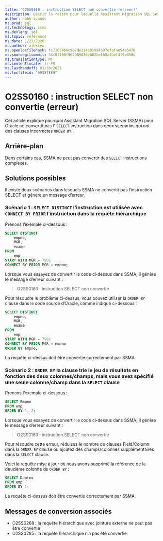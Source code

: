```yaml
---
title: 'O2SS0160 : instruction SELECT non convertie (erreur)'
description: Décrit la raison pour laquelle Assistant Migration SQL Server (SSMA) pour Oracle ne convertit pas l’instruction SELECT dans deux scénarios qui ont des clauses ORDER BY mal formées.
author: nahk-ivanov
ms.prod: sql
ms.technology: ssma
ms.devlang: sql
ms.topic: reference
ms.date: 1/22/2020
ms.author: alexiva
ms.openlocfilehash: fc71654b6c907de214e91984b97efafae94e5476
ms.sourcegitcommit: 33f0f190f962059826e002be165a2bef4f9e350c
ms.translationtype: MT
ms.contentlocale: fr-FR
ms.lasthandoff: 01/30/2021
ms.locfileid: "99187889"
---
```

# <a name="o2ss0160-select-statement-not-converted-error"></a>O2SS0160 : instruction SELECT non convertie (erreur)

Cet article explique pourquoi Assistant Migration SQL Server (SSMA) pour Oracle ne convertit pas l' `SELECT` instruction dans deux scénarios qui ont des clauses incorrectes `ORDER BY` .

## <a name="background"></a>Arrière-plan

Dans certains cas, SSMA ne peut pas convertir des `SELECT` instructions complexes.

## <a name="possible-remedies"></a>Solutions possibles

Il existe deux scénarios dans lesquels SSMA ne convertit pas l’instruction SELECT et génère un message d’erreur.

### <a name="scenario-1-select-distinct-statement-is-used-with-connect-by-prior-statement-in-the-hierarchical-query"></a>Scénario 1 : `SELECT DISTINCT` l’instruction est utilisée avec `CONNECT BY PRIOR` l’instruction dans la requête hiérarchique

Prenons l’exemple ci-dessous :

```sql
SELECT DISTINCT
    empno,
    MGR,
    ename
FROM
    emp
START WITH MGR = 7902
CONNECT BY PRIOR MGR = empno;
```

Lorsque vous essayez de convertir le code ci-dessus dans SSMA, il génère le message d’erreur suivant :

> O2SS0160 : instruction SELECT non convertie

Pour résoudre le problème ci-dessus, vous pouvez utiliser la `ORDER BY` clause dans le code source d’Oracle, comme indiqué ci-dessous :

```sql
SELECT DISTINCT
    empno,
    MGR,
    ename
FROM
    emp
START WITH MGR = 7902
CONNECT BY PRIOR MGR = empno
ORDER BY empno;
```

La requête ci-dessus doit être convertie correctement par SSMA.

### <a name="scenario-2-order-by-clause-sorts-the-result-set-based-on-the-two-columnsfields-but-you-have-specified-only-one-columnfield-in-select-clause"></a>Scénario 2 : `ORDER BY` la clause trie le jeu de résultats en fonction des deux colonnes/champs, mais vous avez spécifié une seule colonne/champ dans la `SELECT` clause

Prenons l’exemple ci-dessous :

```sql
SELECT Empno
FROM emp
ORDER BY 1, 2;
```

Lorsque vous essayez de convertir le code ci-dessus dans SSMA, il génère le message d’erreur suivant :

> O2SS0160 : instruction SELECT non convertie

Pour résoudre cette erreur, réduisez le nombre de clauses Field/Column dans la `ORDER BY` clause ou ajoutez des champs/colonnes supplémentaires dans la `SELECT` clause.

Voici la requête mise à jour où nous avons supprimé la référence de la deuxième colonne du `ORDER BY` :

```sql
SELECT Deptno
FROM emp
ORDER BY 1;
```

La requête ci-dessus doit être convertie correctement par SSMA.

## <a name="related-conversion-messages"></a>Messages de conversion associés

* O2SS0268 : la requête hiérarchique avec jointure externe ne peut pas être convertie
* O2SS0285 : la requête hiérarchique n’a pas été convertie
